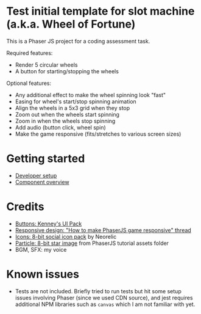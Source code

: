 # Test initial template for slot machine (a.k.a. Wheel of Fortune)

This is a Phaser JS project for a coding assessment task.

Required features:

- Render 5 circular wheels
- A button for starting/stopping the wheels

Optional features:

- Any additional effect to make the wheel spinning look "fast"
- Easing for wheel's start/stop spinning animation
- Align the wheels in a 5x3 grid when they stop
- Zoom out when the wheels start spinning
- Zoom in when the wheels stop spinning
- Add audio (button click, wheel spin)
- Make the game responsive (fits/stretches to various screen sizes)

# Getting started

- [Developer setup](./docs/dev-guide.md)
- [Component overview](./docs/components.md)

# Credits

- [Buttons: Kenney's UI Pack](https://opengameart.org/content/ui-pack)
- [Responsive design: "How to make PhaserJS game responsive" thread](http://www.html5gamedevs.com/topic/19253-how-to-make-a-phaser-game-responsive/)
- [Icons: 8-bit social icon pack](https://www.icondeposit.com/theicondeposit:29) by Neorelic
- [Particle: 8-bit star image](https://github.com/photonstorm/phaser/blob/master/v2/resources/tutorials/02%20Making%20your%20first%20game/assets/star.png) from PhaserJS tutorial assets folder
- BGM, SFX: my voice

# Known issues

- Tests are not included. Briefly tried to run tests but hit some setup issues involving Phaser (since we used CDN source), and jest requires additional NPM libraries such as `canvas` which I am not familiar with yet.
